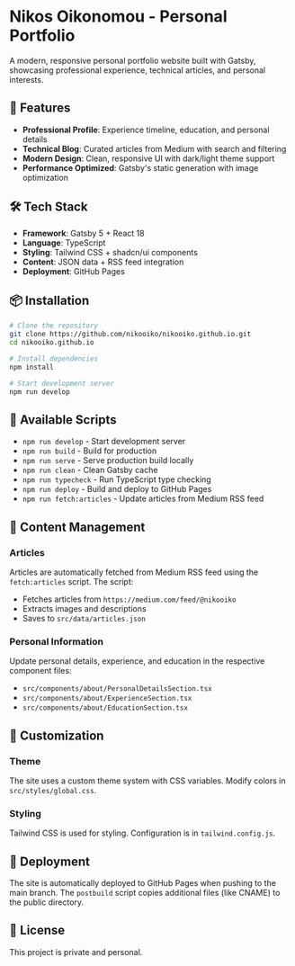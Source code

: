 # Nikos Oikonomou - Personal Portfolio

A modern, responsive personal portfolio website built with Gatsby, showcasing professional experience, technical articles, and personal interests.

## 🚀 Features

- **Professional Profile**: Experience timeline, education, and personal details
- **Technical Blog**: Curated articles from Medium with search and filtering
- **Modern Design**: Clean, responsive UI with dark/light theme support
- **Performance Optimized**: Gatsby's static generation with image optimization

## 🛠️ Tech Stack

- **Framework**: Gatsby 5 + React 18
- **Language**: TypeScript
- **Styling**: Tailwind CSS + shadcn/ui components
- **Content**: JSON data + RSS feed integration
- **Deployment**: GitHub Pages

## 📦 Installation

```bash
# Clone the repository
git clone https://github.com/nikooiko/nikooiko.github.io.git
cd nikooiko.github.io

# Install dependencies
npm install

# Start development server
npm run develop
```

## 🔧 Available Scripts

- `npm run develop` - Start development server
- `npm run build` - Build for production
- `npm run serve` - Serve production build locally
- `npm run clean` - Clean Gatsby cache
- `npm run typecheck` - Run TypeScript type checking
- `npm run deploy` - Build and deploy to GitHub Pages
- `npm run fetch:articles` - Update articles from Medium RSS feed

## 📝 Content Management

### Articles

Articles are automatically fetched from Medium RSS feed using the `fetch:articles` script. The script:

- Fetches articles from `https://medium.com/feed/@nikooiko`
- Extracts images and descriptions
- Saves to `src/data/articles.json`

### Personal Information

Update personal details, experience, and education in the respective component files:

- `src/components/about/PersonalDetailsSection.tsx`
- `src/components/about/ExperienceSection.tsx`
- `src/components/about/EducationSection.tsx`

## 🎨 Customization

### Theme

The site uses a custom theme system with CSS variables. Modify colors in `src/styles/global.css`.

### Styling

Tailwind CSS is used for styling. Configuration is in `tailwind.config.js`.

## 🚀 Deployment

The site is automatically deployed to GitHub Pages when pushing to the main branch. The `postbuild` script copies additional files (like CNAME) to the public directory.

## 📄 License

This project is private and personal.
